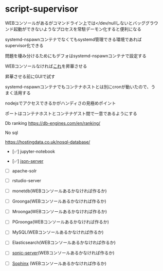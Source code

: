 # script-supervisor

WEBコンソールがあるがコマンドライン上では</dev/nullしないとバッググラウンド起動ができないようなプロセスを常駐デーモン化すると便利になる

systemd-nspawnコンテナでなくてもsystemd管理できる環境であればsupervisor化できる

問題を棲み分けるためにもデフォはsystemd-nspawnコンテナで設定する

WEBコンソールなければ[これ](https://github.com/ukijumotahaneniarukenia/node-debug-method)を昇華させる

昇華させる前にGUIで試す

systemd-nspawnコンテナでもコンテナホストとは別にcronが動いたので、うまく活用する

nodejsでアクセスできるかがハンディさの見極めポイント

ポートはコンテナホストとコンテナゲスト間で一意であるようにする

Db ranking
https://db-engines.com/en/ranking/

No sql

https://hostingdata.co.uk/nosql-database/

- [✅] jupyter-notebook

- [✅] [json-server](https://www.webprofessional.jp/mock-rest-apis-using-json-server/)

- [ ] apache-solr

- [ ] rstudio-server

- [ ] monetdb(WEBコンソールあるかなければ作るか)

- [ ] Groonga(WEBコンソールあるかなければ作るか)

- [ ] Mroonga(WEBコンソールあるかなければ作るか)

- [ ] PGroonga(WEBコンソールあるかなければ作るか)

- [ ] MySQL(WEBコンソールあるかなければ作るか)

- [ ] Elasticsearch(WEBコンソールあるかなければ作るか)

- [ ] [sonic-server](https://crates.io/crates/sonic-server)(WEBコンソールあるかなければ作るか)

- [ ] [Sophinx](http://sphinxsearch.com/blog/2020/07/06/sphinx-3-3-1-released/) (WEBコンソールあるかなければ作るか)
